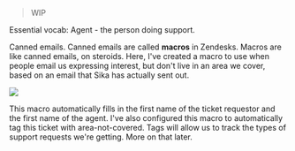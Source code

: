 >WIP

Essential vocab:
Agent - the person doing support.

Canned emails.
Canned emails are called **macros** in Zendesks. Macros are like canned emails, on steroids.
Here, I've created a macro to use when people email us expressing interest, but don't live in an area we cover, based on an email that Sika has actually sent out.

![](https://www.dropbox.com/s/66zn8q2bni11g00/Screenshot%202015-11-10%2014.42.06.png?dl=0)

This macro automatically fills in the first name of the ticket requestor and the first name of the agent.
I've also configured this macro to automatically tag this ticket with area-not-covered. Tags will allow us to track the types of support requests we're getting. More on that later.